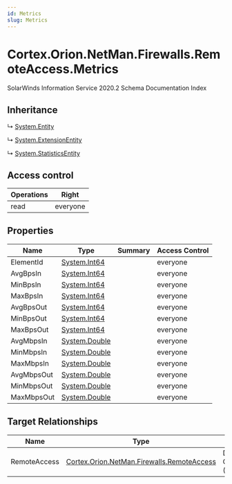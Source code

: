 ```yaml
---
id: Metrics
slug: Metrics
---
```


# Cortex.Orion.NetMan.Firewalls.RemoteAccess.Metrics

SolarWinds Information Service 2020.2 Schema Documentation Index

## Inheritance

↳ [System.Entity](./../System/Entity)

↳ [System.ExtensionEntity](./../System/ExtensionEntity)

↳ [System.StatisticsEntity](./../System/StatisticsEntity)

## Access control

| Operations | Right |
| ------ | ------ |
| read | everyone |

## Properties

| Name | Type | Summary | Access Control |
| ------ | ------ | ------ | ------ |
| ElementId | [System.Int64](https://docs.microsoft.com/en-us/dotnet/api/system.int64) |  | everyone |
| AvgBpsIn | [System.Int64](https://docs.microsoft.com/en-us/dotnet/api/system.int64) |  | everyone |
| MinBpsIn | [System.Int64](https://docs.microsoft.com/en-us/dotnet/api/system.int64) |  | everyone |
| MaxBpsIn | [System.Int64](https://docs.microsoft.com/en-us/dotnet/api/system.int64) |  | everyone |
| AvgBpsOut | [System.Int64](https://docs.microsoft.com/en-us/dotnet/api/system.int64) |  | everyone |
| MinBpsOut | [System.Int64](https://docs.microsoft.com/en-us/dotnet/api/system.int64) |  | everyone |
| MaxBpsOut | [System.Int64](https://docs.microsoft.com/en-us/dotnet/api/system.int64) |  | everyone |
| AvgMbpsIn | [System.Double](https://docs.microsoft.com/en-us/dotnet/api/system.double) |  | everyone |
| MinMbpsIn | [System.Double](https://docs.microsoft.com/en-us/dotnet/api/system.double) |  | everyone |
| MaxMbpsIn | [System.Double](https://docs.microsoft.com/en-us/dotnet/api/system.double) |  | everyone |
| AvgMbpsOut | [System.Double](https://docs.microsoft.com/en-us/dotnet/api/system.double) |  | everyone |
| MinMbpsOut | [System.Double](https://docs.microsoft.com/en-us/dotnet/api/system.double) |  | everyone |
| MaxMbpsOut | [System.Double](https://docs.microsoft.com/en-us/dotnet/api/system.double) |  | everyone |

## Target Relationships

| Name | Type | Notes |
| ------ | ------ | ------ |
| RemoteAccess | [Cortex.Orion.NetMan.Firewalls.RemoteAccess](./../Cortex.Orion.NetMan.Firewalls/RemoteAccess) | Defined by relationship Cortex.Orion.NetMan.Firewalls.RemoteAccessToMetrics (System.Hosting) |

